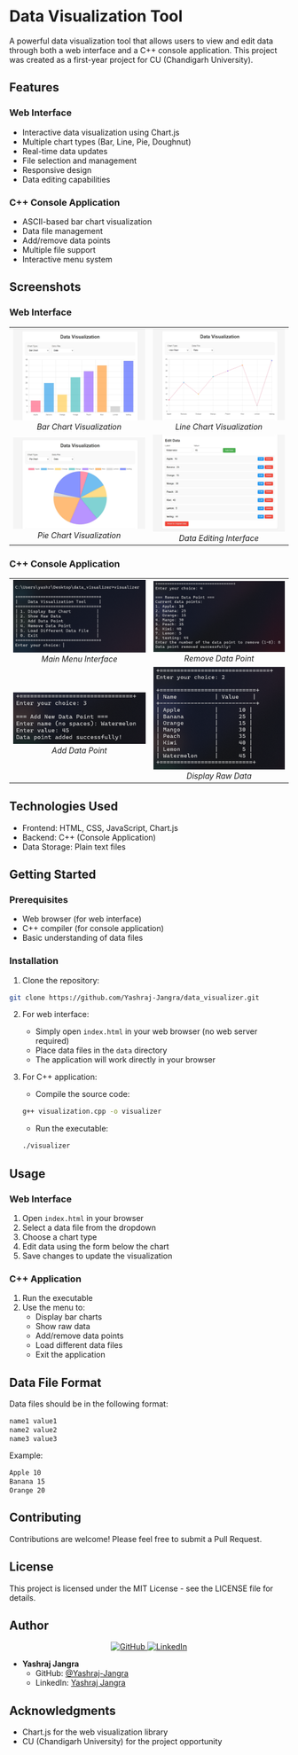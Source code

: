 # Data Visualization Tool

A powerful data visualization tool that allows users to view and edit data through both a web interface and a C++ console application. This project was created as a first-year project for CU (Chandigarh University).

## Features

### Web Interface
- Interactive data visualization using Chart.js
- Multiple chart types (Bar, Line, Pie, Doughnut)
- Real-time data updates
- File selection and management
- Responsive design
- Data editing capabilities

### C++ Console Application
- ASCII-based bar chart visualization
- Data file management
- Add/remove data points
- Multiple file support
- Interactive menu system

## Screenshots

### Web Interface
<table>
  <tr>
    <td align="center">
      <img src="screenshots/web_bar_chart.jpeg" alt="Bar Chart" width="300"/>
      <br>
      <em>Bar Chart Visualization</em>
    </td>
    <td align="center">
      <img src="screenshots/web_line_chart.jpeg" alt="Line Chart" width="300"/>
      <br>
      <em>Line Chart Visualization</em>
    </td>
  </tr>
  <tr>
    <td align="center">
      <img src="screenshots/web_pie_chart.jpeg" alt="Pie Chart" width="300"/>
      <br>
      <em>Pie Chart Visualization</em>
    </td>
    <td align="center">
      <img src="screenshots/web_data_editing.jpeg" alt="Data Editing" width="300"/>
      <br>
      <em>Data Editing Interface</em>
    </td>
  </tr>
</table>

### C++ Console Application
<table>
  <tr>
    <td align="center">
      <img src="screenshots/cpp_main_menu.png" alt="Main Menu" width="300"/>
      <br>
      <em>Main Menu Interface</em>
    </td>
    <td align="center">
      <img src="screenshots/cpp_data_remove_data.png" alt="Remove Data" width="300"/>
      <br>
      <em>Remove Data Point</em>
    </td>
  </tr>
  <tr>
    <td align="center">
      <img src="screenshots/cpp_data_add_data.png" alt="Add Data" width="300"/>
      <br>
      <em>Add Data Point</em>
    </td>
    <td align="center">
      <img src="screenshots/cpp_data_display_raw.png" alt="Display Raw Data" width="300"/>
      <br>
      <em>Display Raw Data</em>
    </td>
  </tr>
</table>

## Technologies Used

- Frontend: HTML, CSS, JavaScript, Chart.js
- Backend: C++ (Console Application)
- Data Storage: Plain text files

## Getting Started

### Prerequisites
- Web browser (for web interface)
- C++ compiler (for console application)
- Basic understanding of data files

### Installation

1. Clone the repository:
```bash
git clone https://github.com/Yashraj-Jangra/data_visualizer.git
```

2. For web interface:
   - Simply open `index.html` in your web browser (no web server required)
   - Place data files in the `data` directory
   - The application will work directly in your browser

3. For C++ application:
   - Compile the source code:
   ```bash
   g++ visualization.cpp -o visualizer
   ```
   - Run the executable:
   ```bash
   ./visualizer
   ```

## Usage

### Web Interface
1. Open `index.html` in your browser
2. Select a data file from the dropdown
3. Choose a chart type
4. Edit data using the form below the chart
5. Save changes to update the visualization

### C++ Application
1. Run the executable
2. Use the menu to:
   - Display bar charts
   - Show raw data
   - Add/remove data points
   - Load different data files
   - Exit the application

## Data File Format

Data files should be in the following format:
```
name1 value1
name2 value2
name3 value3
```

Example:
```
Apple 10
Banana 15
Orange 20
```

## Contributing

Contributions are welcome! Please feel free to submit a Pull Request.

## License

This project is licensed under the MIT License - see the LICENSE file for details.

## Author

<div align="center">
  <a href="https://github.com/Yashraj-Jangra">
    <img src="https://img.shields.io/badge/GitHub-100000?style=for-the-badge&logo=github&logoColor=white" alt="GitHub"/>
  </a>
  <a href="https://linkedin.com/in/yashraj-jangra">
    <img src="https://img.shields.io/badge/LinkedIn-0077B5?style=for-the-badge&logo=linkedin&logoColor=white" alt="LinkedIn"/>
  </a>
</div>

- **Yashraj Jangra** 
  - GitHub: [@Yashraj-Jangra](https://github.com/Yashraj-Jangra)
  - LinkedIn: [Yashraj Jangra](https://linkedin.com/in/yashraj-jangra)

## Acknowledgments

- Chart.js for the web visualization library
- CU (Chandigarh University) for the project opportunity 